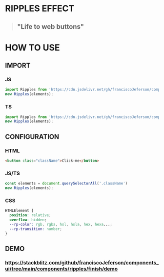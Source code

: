 # RIPPLES EFFECT

> ## "Life to web buttons"

# HOW TO USE

## IMPORT

### JS

```javascript
import Ripples from 'https://cdn.jsdelivr.net/gh/franciscoJeferson/components_ui/components/finish/Ripples.js';
new Ripples(elements);
```

### TS

```typescript
import Ripples from 'https://cdn.jsdelivr.net/gh/franciscoJeferson/components_ui/components/finish/Ripples.ts';
new Ripples(elements);
```

## CONFIGURATION
### HTML

```html
<button class="className">Click-me</button>
```
### JS/TS

```javascript
const elements = document.querySelectorAll('.className')
new Ripples(elements);
```

### CSS

```css
HTMLElement {
  position: relative;
  overflow: hidden;
  --rp-color: rgb, rgba, hsl, hsla, hex, hexa...;
  --rp-transition: number;
}
```

## DEMO
### https://stackblitz.com/github/franciscoJeferson/components_ui/tree/main/components/ripples/finish/demo